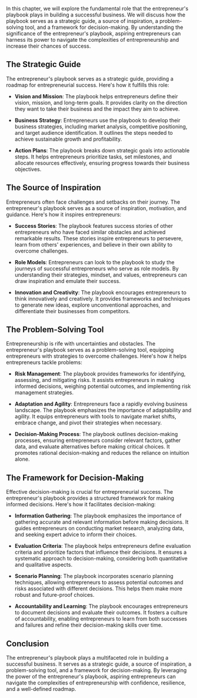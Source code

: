 
In this chapter, we will explore the fundamental role that the entrepreneur's playbook plays in building a successful business. We will discuss how the playbook serves as a strategic guide, a source of inspiration, a problem-solving tool, and a framework for decision-making. By understanding the significance of the entrepreneur's playbook, aspiring entrepreneurs can harness its power to navigate the complexities of entrepreneurship and increase their chances of success.

The Strategic Guide
-------------------

The entrepreneur's playbook serves as a strategic guide, providing a roadmap for entrepreneurial success. Here's how it fulfills this role:

* **Vision and Mission**: The playbook helps entrepreneurs define their vision, mission, and long-term goals. It provides clarity on the direction they want to take their business and the impact they aim to achieve.

* **Business Strategy**: Entrepreneurs use the playbook to develop their business strategies, including market analysis, competitive positioning, and target audience identification. It outlines the steps needed to achieve sustainable growth and profitability.

* **Action Plans**: The playbook breaks down strategic goals into actionable steps. It helps entrepreneurs prioritize tasks, set milestones, and allocate resources effectively, ensuring progress towards their business objectives.

The Source of Inspiration
-------------------------

Entrepreneurs often face challenges and setbacks on their journey. The entrepreneur's playbook serves as a source of inspiration, motivation, and guidance. Here's how it inspires entrepreneurs:

* **Success Stories**: The playbook features success stories of other entrepreneurs who have faced similar obstacles and achieved remarkable results. These stories inspire entrepreneurs to persevere, learn from others' experiences, and believe in their own ability to overcome challenges.

* **Role Models**: Entrepreneurs can look to the playbook to study the journeys of successful entrepreneurs who serve as role models. By understanding their strategies, mindset, and values, entrepreneurs can draw inspiration and emulate their success.

* **Innovation and Creativity**: The playbook encourages entrepreneurs to think innovatively and creatively. It provides frameworks and techniques to generate new ideas, explore unconventional approaches, and differentiate their businesses from competitors.

The Problem-Solving Tool
------------------------

Entrepreneurship is rife with uncertainties and obstacles. The entrepreneur's playbook serves as a problem-solving tool, equipping entrepreneurs with strategies to overcome challenges. Here's how it helps entrepreneurs tackle problems:

* **Risk Management**: The playbook provides frameworks for identifying, assessing, and mitigating risks. It assists entrepreneurs in making informed decisions, weighing potential outcomes, and implementing risk management strategies.

* **Adaptation and Agility**: Entrepreneurs face a rapidly evolving business landscape. The playbook emphasizes the importance of adaptability and agility. It equips entrepreneurs with tools to navigate market shifts, embrace change, and pivot their strategies when necessary.

* **Decision-Making Process**: The playbook outlines decision-making processes, ensuring entrepreneurs consider relevant factors, gather data, and evaluate alternatives before making critical choices. It promotes rational decision-making and reduces the reliance on intuition alone.

The Framework for Decision-Making
---------------------------------

Effective decision-making is crucial for entrepreneurial success. The entrepreneur's playbook provides a structured framework for making informed decisions. Here's how it facilitates decision-making:

* **Information Gathering**: The playbook emphasizes the importance of gathering accurate and relevant information before making decisions. It guides entrepreneurs on conducting market research, analyzing data, and seeking expert advice to inform their choices.

* **Evaluation Criteria**: The playbook helps entrepreneurs define evaluation criteria and prioritize factors that influence their decisions. It ensures a systematic approach to decision-making, considering both quantitative and qualitative aspects.

* **Scenario Planning**: The playbook incorporates scenario planning techniques, allowing entrepreneurs to assess potential outcomes and risks associated with different decisions. This helps them make more robust and future-proof choices.

* **Accountability and Learning**: The playbook encourages entrepreneurs to document decisions and evaluate their outcomes. It fosters a culture of accountability, enabling entrepreneurs to learn from both successes and failures and refine their decision-making skills over time.

Conclusion
----------

The entrepreneur's playbook plays a multifaceted role in building a successful business. It serves as a strategic guide, a source of inspiration, a problem-solving tool, and a framework for decision-making. By leveraging the power of the entrepreneur's playbook, aspiring entrepreneurs can navigate the complexities of entrepreneurship with confidence, resilience, and a well-defined roadmap.
